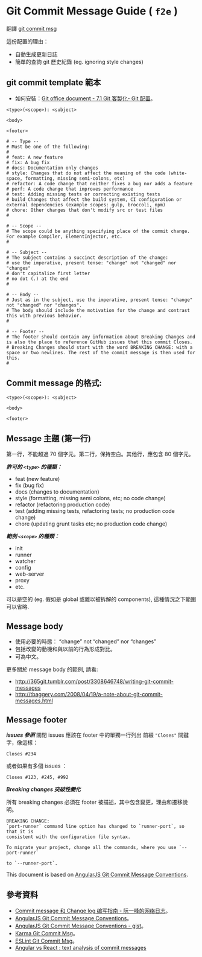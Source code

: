 # Git Commit Message Guide ( ```f2e``` )

翻譯 [git commit msg](http://karma-runner.github.io/0.10/dev/git-commit-msg.html)

這份配置的理由：

* 自動生成更新日誌
* 簡單的查詢 git 歷史紀錄 (eg. ignoring style changes)

## git commit template 範本

* 如何安裝：[Git office document - 7.1 Git 客製化- Git 配置](https://git-scm.com/book/zh-tw/v1/Git-%E5%AE%A2%E8%A3%BD%E5%8C%96-Git-%E9%85%8D%E7%BD%AE)。

```
<type>(<scope>): <subject>

<body>

<footer>

# -- Type --
# Must be one of the following:
#
# feat: A new feature
# fix: A bug fix
# docs: Documentation only changes
# style: Changes that do not affect the meaning of the code (white-space, formatting, missing semi-colons, etc)
# refactor: A code change that neither fixes a bug nor adds a feature
# perf: A code change that improves performance
# test: Adding missing tests or correcting existing tests
# build Changes that affect the build system, CI configuration or external dependencies (example scopes: gulp, broccoli, npm)
# chore: Other changes that don't modify src or test files
#

# -- Scope --
# The scope could be anything specifying place of the commit change. For example Compiler, ElementInjector, etc.
#

# -- Subject --
# The subject contains a succinct description of the change:
# use the imperative, present tense: "change" not "changed" nor "changes"
# don't capitalize first letter
# no dot (.) at the end
#

# -- Body --
# Just as in the subject, use the imperative, present tense: "change" not "changed" nor "changes".
# The body should include the motivation for the change and contrast this with previous behavior.
#

# -- Footer --
# The footer should contain any information about Breaking Changes and is also the place to reference GitHub issues that this commit Closes.
# Breaking Changes should start with the word BREAKING CHANGE: with a space or two newlines. The rest of the commit message is then used for this.
#
```

## Commit message 的格式:
```
<type>(<scope>): <subject>

<body>

<footer>
```
## Message 主題 (第一行)
第一行，不能超過 70 個字元。第二行，保持空白。其他行，應包含 80 個字元。

***許可的 ```<type>``` 的種類：***

* feat (new feature)
* fix (bug fix)
* docs (changes to documentation)
* style (formatting, missing semi colons, etc; no code change)
* refactor (refactoring production code)
* test (adding missing tests, refactoring tests; no production code change)
* chore (updating grunt tasks etc; no production code change)

***範例 ```<scope>``` 的種類：***

* init
* runner
* watcher
* config
* web-server
* proxy
* etc.


<scope> 可以是空的 (eg. 假如是 global 或難以被拆解的 components), 這種情況之下範圍可以省略.

## Message body

* 使用必要的時態： “change” not “changed” nor “changes”
* 包括改變的動機和與以前的行為形成對比。
* 可為中文。

更多關於 message body 的範例, 請看:

* http://365git.tumblr.com/post/3308646748/writing-git-commit-messages
* http://tbaggery.com/2008/04/19/a-note-about-git-commit-messages.html

## Message footer
***issues 參照***
關閉 issues 應該在 footer 中的單獨一行列出 前綴 ```"Closes"``` 關鍵字，像這樣：
```
Closes #234
```
或者如果有多個 issues ：
```
Closes #123, #245, #992
```
***Breaking changes 突破性變化***

所有 breaking changes 必須在 footer 被描述，其中包含變更，理由和遷移說明。
```
BREAKING CHANGE:
`port-runner` command line option has changed to `runner-port`, so that it is
consistent with the configuration file syntax.

To migrate your project, change all the commands, where you use `--port-runner`

to `--runner-port`.
```

This document is based on [AngularJS Git Commit Message Conventions](https://docs.google.com/document/d/1QrDFcIiPjSLDn3EL15IJygNPiHORgU1_OOAqWjiDU5Y/edit#heading=h.uyo6cb12dt6w).

## 參考資料

 * [Commit message 和 Change log 编写指南 - 阮一峰的网络日志](http://www.ruanyifeng.com/blog/2016/01/commit_message_change_log.html)。
 * [AngularJS Git Commit Message Conventions](https://docs.google.com/document/d/1QrDFcIiPjSLDn3EL15IJygNPiHORgU1_OOAqWjiDU5Y/edit#heading=h.uyo6cb12dt6w)。
 * [AngularJS Git Commit Message Conventions - gist](https://gist.github.com/stephenparish/9941e89d80e2bc58a153)。
 * [Karma Git Commit Msg](http://karma-runner.github.io/0.10/dev/git-commit-msg.html)。
 * [ESLint Git Commit Msg](https://eslint.org/docs/developer-guide/contributing/pull-requests)。
 * [Angular vs React : text analysis of commit messages](https://medium.com/@sAbakumoff/angular-vs-react-text-analysis-of-commit-messages-1cda199f3bdb)
